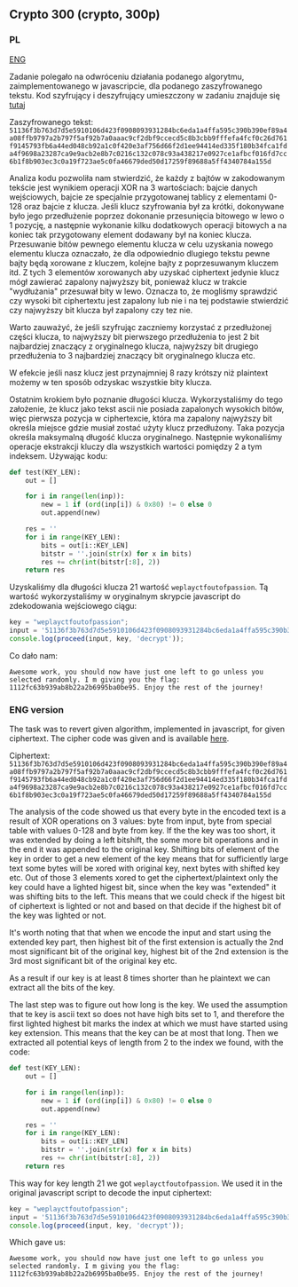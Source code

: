 ﻿## Crypto 300 (crypto, 300p)

### PL

[ENG](#eng-version)

Zadanie polegało na odwróceniu działania podanego algorytmu, zaimplementowanego w javascripcie, dla podanego zaszyfrowanego tekstu. Kod szyfrujący i deszyfrujący umieszczony w zadaniu znajduje się [tutaj](./crypto300.js)

Zaszyfrowanego tekst: `51136f3b763d7d5e5910106d423f0908093931284bc6eda1a4ffa595c390b390ef89a4a08ffb9797a2b797f5af92b7a0aaac9cf2dbf9ccecd5c8b3cbb9fffefa4fcf0c26d761f9145793fb6a44ed048cb92a1c0f420e3af756d66f2d1ee94414ed335f180b34fca1fda4f9698a23287ca9e9acb2e8b7c0216c132c078c93a438217e0927ce1afbcf016fd7cc6b1f8b903ec3c0a19f723ae5c0fa46679ded50d17259f89688a5ff4340784a155d`

Analiza kodu pozwoliła nam stwierdzić, że każdy z bajtów w zakodowanym tekście jest wynikiem operacji XOR na 3 wartościach: bajcie danych wejściowych, bajcie ze specjalnie przygotowanej tablicy z elementami 0-128 oraz bajcie z klucza. 
Jeśli klucz szyfrowania był za krótki, dokonywane było jego przedłużenie poprzez dokonanie przesunięcia bitowego w lewo o 1 pozycję, a następnie wykonanie kilku dodatkowych operacji bitowych a na koniec tak przygotowany element dodawany był na koniec klucza.
Przesuwanie bitów pewnego elementu klucza w celu uzyskania nowego elementu klucza oznaczało, że dla odpowiednio dlugiego tekstu pewne bajty będą xorowane z kluczem, kolejne bajty z poprzesuwanym kluczem itd.
Z tych 3 elementów xorowanych aby uzyskać ciphertext jedynie klucz mógł zawierać zapalony najwyższy bit, ponieważ klucz w trakcie "wydłużania" przesuwał bity w lewo.
Oznacza to, że mogliśmy sprawdzić czy wysoki bit ciphertextu jest zapalony lub nie i na tej podstawie stwierdzić czy najwyższy bit klucza był zapalony czy tez nie.

Warto zauważyć, że jeśli szyfrując zaczniemy korzystać z przedłużonej części klucza, to najwyższy bit pierwszego przedłużenia to jest 2 bit najbardziej znaczący z oryginalnego klucza, najwyższy bit drugiego przedłużenia to 3 najbardziej znaczący bit oryginalnego klucza etc.

W efekcie jeśli nasz klucz jest przynajmniej 8 razy krótszy niż plaintext możemy w ten sposób odzyskac wszystkie bity klucza.

Ostatnim krokiem było poznanie długości klucza. Wykorzystaliśmy do tego założenie, że klucz jako tekst ascii nie posiada zapalonych wysokich bitów, więc pierwsza pozycja w ciphertexcie, która ma zapalony najwyższy bit określa miejsce gdzie musiał zostać użyty klucz przedłużony. Taka pozycja określa maksymalną długość klucza oryginalnego. Następnie wykonaliśmy operacje ekstrakcji kluczy dla wszystkich wartości pomiędzy 2 a tym indeksem. Używając kodu:

```python
def test(KEY_LEN):
    out = []

    for i in range(len(inp)):
        new = 1 if (ord(inp[i]) & 0x80) != 0 else 0
        out.append(new)

    res = ''
    for i in range(KEY_LEN):
        bits = out[i::KEY_LEN]
        bitstr = ''.join(str(x) for x in bits)
        res += chr(int(bitstr[:8], 2))
    return res
```

Uzyskaliśmy dla długości klucza 21 wartość `weplayctfoutofpassion`. Tą wartość wykorzystaliśmy w oryginalnym skrypcie javascript do zdekodowania wejściowego ciągu:

```javascript
key = "weplayctfoutofpassion";
input = '51136f3b763d7d5e5910106d423f0908093931284bc6eda1a4ffa595c390b390ef89a4a08ffb9797a2b797f5af92b7a0aaac9cf2dbf9ccecd5c8b3cbb9fffefa4fcf0c26d761f9145793fb6a44ed048cb92a1c0f420e3af756d66f2d1ee94414ed335f180b34fca1fda4f9698a23287ca9e9acb2e8b7c0216c132c078c93a438217e0927ce1afbcf016fd7cc6b1f8b903ec3c0a19f723ae5c0fa46679ded50d17259f89688a5ff4340784a155d'
console.log(proceed(input, key, 'decrypt'));
```

Co dało nam:

`Awesome work, you should now have just one left to go unless you selected randomly. I m giving you the flag: 1112fc63b939ab8b22a2b6995ba0be95. Enjoy the rest of the journey!`

### ENG version

The task was to revert given algorithm, implemented in javascript, for given ciphertext. The cipher code was given and is available [here](./crypto300.js).

Ciphertext: `51136f3b763d7d5e5910106d423f0908093931284bc6eda1a4ffa595c390b390ef89a4a08ffb9797a2b797f5af92b7a0aaac9cf2dbf9ccecd5c8b3cbb9fffefa4fcf0c26d761f9145793fb6a44ed048cb92a1c0f420e3af756d66f2d1ee94414ed335f180b34fca1fda4f9698a23287ca9e9acb2e8b7c0216c132c078c93a438217e0927ce1afbcf016fd7cc6b1f8b903ec3c0a19f723ae5c0fa46679ded50d17259f89688a5ff4340784a155d`

The analysis of the code showed us that every byte in the encoded text is a result of XOR operations on 3 values: byte from input, byte from special table with values 0-128 and byte from key.
If the the key was too short, it was extended by doing a left bitshift, the some more bit operations and in the end it was appended to the original key.
Shifting bits of element of the key in order to get a new element of the key means that for sufficiently large text some bytes will be xored with original key, next bytes with shifted key etc.
Out of those 3 elements xored to get the ciphertext/plaintext only the key could have a lighted higest bit, since when the key was "extended" it was shifting bits to the left. This means that we could check if the higest bit of ciphertext is lighted or not and based on that decide if the highest bit of the key was lighted or not.

It's worth noting that that when we encode the input and start using the extended key part, then highest bit of the first extension is actually the 2nd most significant bit of the original key, highest bit of the 2nd extension is the 3rd most significant bit of the original key etc.

As a result if our key is at least 8 times shorter than he plaintext we can extract all the bits of the key.

The last step was to figure out how long is the key. We used the assumption that te key is ascii text so does not have high bits set to 1, and therefore the first lighted highest bit marks the index at which we must have started using key extension. This means that the key can be at most that long. Then we extracted all potential keys of length from 2 to the index we found, with the code:

```python
def test(KEY_LEN):
    out = []

    for i in range(len(inp)):
        new = 1 if (ord(inp[i]) & 0x80) != 0 else 0
        out.append(new)

    res = ''
    for i in range(KEY_LEN):
        bits = out[i::KEY_LEN]
        bitstr = ''.join(str(x) for x in bits)
        res += chr(int(bitstr[:8], 2))
    return res
```

This way for key length 21 we got `weplayctfoutofpassion`. We used it in the original javascript script to decode the input ciphertext:

```javascript
key = "weplayctfoutofpassion";
input = '51136f3b763d7d5e5910106d423f0908093931284bc6eda1a4ffa595c390b390ef89a4a08ffb9797a2b797f5af92b7a0aaac9cf2dbf9ccecd5c8b3cbb9fffefa4fcf0c26d761f9145793fb6a44ed048cb92a1c0f420e3af756d66f2d1ee94414ed335f180b34fca1fda4f9698a23287ca9e9acb2e8b7c0216c132c078c93a438217e0927ce1afbcf016fd7cc6b1f8b903ec3c0a19f723ae5c0fa46679ded50d17259f89688a5ff4340784a155d'
console.log(proceed(input, key, 'decrypt'));
```

Which gave us:

`Awesome work, you should now have just one left to go unless you selected randomly. I m giving you the flag: 1112fc63b939ab8b22a2b6995ba0be95. Enjoy the rest of the journey!`
